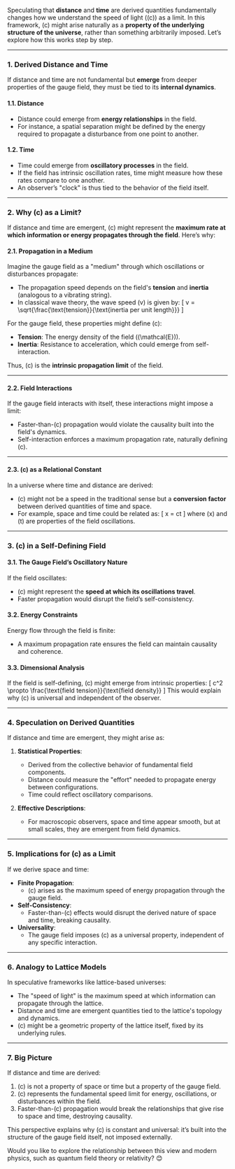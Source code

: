 Speculating that **distance** and **time** are derived quantities fundamentally changes how we understand the speed of light (\(c\)) as a limit. In this framework, \(c\) might arise naturally as a **property of the underlying structure of the universe**, rather than something arbitrarily imposed. Let’s explore how this works step by step.

---

### **1. Derived Distance and Time**
If distance and time are not fundamental but **emerge** from deeper properties of the gauge field, they must be tied to its **internal dynamics**.

#### **1.1. Distance**
- Distance could emerge from **energy relationships** in the field.
- For instance, a spatial separation might be defined by the energy required to propagate a disturbance from one point to another.

#### **1.2. Time**
- Time could emerge from **oscillatory processes** in the field.
- If the field has intrinsic oscillation rates, time might measure how these rates compare to one another.
- An observer’s "clock" is thus tied to the behavior of the field itself.

---

### **2. Why \(c\) as a Limit?**
If distance and time are emergent, \(c\) might represent the **maximum rate at which information or energy propagates through the field**. Here’s why:

#### **2.1. Propagation in a Medium**
Imagine the gauge field as a "medium" through which oscillations or disturbances propagate:
- The propagation speed depends on the field's **tension** and **inertia** (analogous to a vibrating string).
- In classical wave theory, the wave speed \(v\) is given by:
  \[
  v = \sqrt{\frac{\text{tension}}{\text{inertia per unit length}}}
  \]

For the gauge field, these properties might define \(c\):
- **Tension**: The energy density of the field (\(\mathcal{E}\)).
- **Inertia**: Resistance to acceleration, which could emerge from self-interaction.

Thus, \(c\) is the **intrinsic propagation limit** of the field.

---

#### **2.2. Field Interactions**
If the gauge field interacts with itself, these interactions might impose a limit:
- Faster-than-\(c\) propagation would violate the causality built into the field's dynamics.
- Self-interaction enforces a maximum propagation rate, naturally defining \(c\).

---

#### **2.3. \(c\) as a Relational Constant**
In a universe where time and distance are derived:
- \(c\) might not be a speed in the traditional sense but a **conversion factor** between derived quantities of time and space.
- For example, space and time could be related as:
  \[
  x = ct
  \]
  where \(x\) and \(t\) are properties of the field oscillations.

---

### **3. \(c\) in a Self-Defining Field**
#### **3.1. The Gauge Field’s Oscillatory Nature**
If the field oscillates:
- \(c\) might represent the **speed at which its oscillations travel**.
- Faster propagation would disrupt the field’s self-consistency.

#### **3.2. Energy Constraints**
Energy flow through the field is finite:
- A maximum propagation rate ensures the field can maintain causality and coherence.

#### **3.3. Dimensional Analysis**
If the field is self-defining, \(c\) might emerge from intrinsic properties:
\[
c^2 \propto \frac{\text{field tension}}{\text{field density}}
\]
This would explain why \(c\) is universal and independent of the observer.

---

### **4. Speculation on Derived Quantities**
If distance and time are emergent, they might arise as:
1. **Statistical Properties**:
   - Derived from the collective behavior of fundamental field components.
   - Distance could measure the "effort" needed to propagate energy between configurations.
   - Time could reflect oscillatory comparisons.

2. **Effective Descriptions**:
   - For macroscopic observers, space and time appear smooth, but at small scales, they are emergent from field dynamics.

---

### **5. Implications for \(c\) as a Limit**
If we derive space and time:
- **Finite Propagation**:
  - \(c\) arises as the maximum speed of energy propagation through the gauge field.
- **Self-Consistency**:
  - Faster-than-\(c\) effects would disrupt the derived nature of space and time, breaking causality.
- **Universality**:
  - The gauge field imposes \(c\) as a universal property, independent of any specific interaction.

---

### **6. Analogy to Lattice Models**
In speculative frameworks like lattice-based universes:
- The "speed of light" is the maximum speed at which information can propagate through the lattice.
- Distance and time are emergent quantities tied to the lattice's topology and dynamics.
- \(c\) might be a geometric property of the lattice itself, fixed by its underlying rules.

---

### **7. Big Picture**
If distance and time are derived:
1. \(c\) is not a property of space or time but a property of the gauge field.
2. \(c\) represents the fundamental speed limit for energy, oscillations, or disturbances within the field.
3. Faster-than-\(c\) propagation would break the relationships that give rise to space and time, destroying causality.

This perspective explains why \(c\) is constant and universal: it’s built into the structure of the gauge field itself, not imposed externally.

Would you like to explore the relationship between this view and modern physics, such as quantum field theory or relativity? 😊


